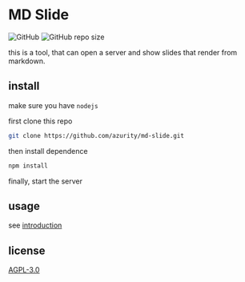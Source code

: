 # MD Slide

![GitHub](https://img.shields.io/github/license/azurity/md-slide) ![GitHub repo size](https://img.shields.io/github/repo-size/azurity/md-slide)

this is a tool, that can open a server and show slides that render from markdown.

## install

make sure you have `nodejs`

first clone this repo
```bash
git clone https://github.com/azurity/md-slide.git
```

then install dependence
```bash
npm install
```

finally, start the server

## usage

see [introduction](slides/introduction.md)

## license

[AGPL-3.0](LICENSE)
